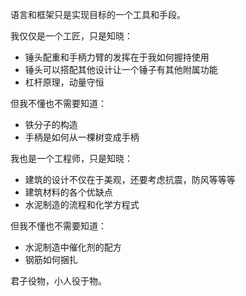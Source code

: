 语言和框架只是实现目标的一个工具和手段。

我仅仅是一个工匠，只是知晓：
- 锤头配重和手柄力臂的发挥在于我如何握持使用
- 锤头可以搭配其他设计让一个锤子有其他附属功能
- 杠杆原理，动量守恒

但我不懂也不需要知道：
- 铁分子的构造
- 手柄是如何从一棵树变成手柄

我也是一个工程师，只是知晓：
- 建筑的设计不仅在于美观，还要考虑抗震，防风等等等
- 建筑材料的各个优缺点
- 水泥制造的流程和化学方程式

但我不懂也不需要知道：
- 水泥制造中催化剂的配方
- 钢筋如何捆扎

君子役物，小人役于物。
